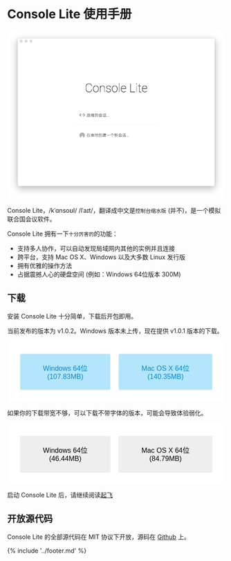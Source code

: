 <style>
.down-sec {
  padding: 20px;
  display: flex;
  align-items: center;
  justify-content: center;
  background: white;
  border-radius: 4px;
}

.down-btn {
  padding: 20px;
  font-size: 16px;
  background: #EEE;

  transition: opacity .2s ease;
  opacity: .8FAFAFAFA;

  border-radius: 2px;

  outline: 0;
  border: 0;
  margin: 10px;

  box-shadow: rgba(0,0,0,.12) 0 2px 3px;
}

.down-btn.primary {
  background: #B3E5FC;
  color: #0288D1;
}

.down-btn:hover {
  opacity: 1;
}
</style>

# Console Lite 使用手册 

![启动界面](initial-screen.png)

Console Lite，/kˈɑnsoʊl/ /lˈaɪt/，翻译成中文是`控制台缩水版` (并不)，是一个模拟联合国会议软件。

Console Lite 拥有一下<small>十分厉害的</small>的功能：

- 支持多人协作，可以自动发现局域网内其他的实例并且连接
- 跨平台，支持 Mac OS X、Windows 以及大多数 Linux 发行版
- 拥有优雅的操作方法
- 占据震撼人心的硬盘空间 (例如：Windows 64位版本 300M)

## 下载

安装 Console Lite 十分简单，下载后开包即用。

当前发布的版本为 v1.0.2。Windows 版本未上传，现在提供 v1.0.1 版本的下载。

<div class="down-sec">
  <a href="http://bjmun.org/console-lite/Console-Lite-v1.0.1-win32-x64.7z">
    <button class="down-btn primary">Windows 64位 (107.83MB)</button>
  </a>
  <a href="http://bjmun.org/console-lite/Console-Lite-v1.0.2-darwin.zip">
    <button class="down-btn primary">Mac OS X 64位 (140.35MB)</button>
  </a>
</div>

如果你的下载带宽不够，可以下载不带字体的版本，可能会导致体验弱化。

<div class="down-sec">
  <a href="http://bjmun.org/console-lite/Console-Lite-v1.0.1-win32-x64-nofont.7z">
    <button class="down-btn">Windows 64位 (46.44MB)</button>
  </a>
  <a href="http://bjmun.org/console-lite/Console-Lite-v1.0.2-darwin-nofont.zip">
    <button class="down-btn">Mac OS X 64位 (84.79MB)</button>
  </a>
</div>

启动 Console Lite 后，请继续阅读[起飞](takeoff.md)


## 开放源代码

Console Lite 的全部源代码在 MIT 协议下开放，源码在 [Github](https://github.com/CircuitCoder/Console-Lite) 上。

{% include '../footer.md' %}

